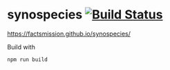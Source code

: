# synospecies [![Build Status](https://travis-ci.org/factsmission/synospecies.svg?branch=master)](https://travis-ci.org/factsmission/synospecies)

https://factsmission.github.io/synospecies/

Build with 

    npm run build 
